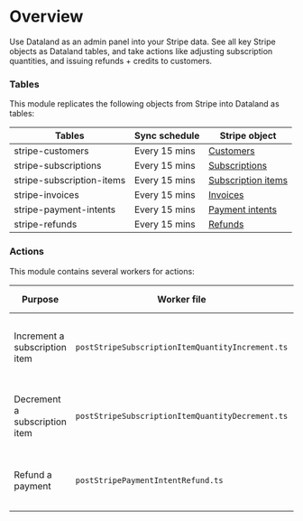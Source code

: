 # Overview

Use Dataland as an admin panel into your Stripe data. See all key Stripe objects as Dataland tables, and take actions like adjusting subscription quantities, and issuing refunds + credits to customers.

### Tables

This module replicates the following objects from Stripe into Dataland as tables:

| Tables                    | Sync schedule | Stripe object                                                               |
| ------------------------- | ------------- | --------------------------------------------------------------------------- |
| stripe-customers          | Every 15 mins | [Customers](https://stripe.com/docs/api/customers/object)                   |
| stripe-subscriptions      | Every 15 mins | [Subscriptions](https://stripe.com/docs/api/subscriptions/object)           |
| stripe-subscription-items | Every 15 mins | [Subscription items](https://stripe.com/docs/api/subscription_items/object) |
| stripe-invoices           | Every 15 mins | [Invoices](https://stripe.com/docs/api/invoices/object)                     |
| stripe-payment-intents    | Every 15 mins | [Payment intents](https://stripe.com/docs/api/payment_intents/object)       |
| stripe-refunds            | Every 15 mins | [Refunds](https://stripe.com/docs/api/refunds/object)                       |

### Actions

This module contains several workers for actions:

| Purpose                       | Worker file                                      | How to trigger                                        |
| ----------------------------- | ------------------------------------------------ | ----------------------------------------------------- |
| Increment a subscription item | `postStripeSubscriptionItemQuantityIncrement.ts` | Click `Increment` button on stripe-subscription-items |
| Decrement a subscription item | `postStripeSubscriptionItemQuantityDecrement.ts` | Click `Decrement` button on stripe-subscription-items |
| Refund a payment              | `postStripePaymentIntentRefund.ts`               | Click `Refund` button on stripe-payment-intents       |
